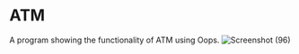 
# ATM
A program showing the functionality of ATM using Oops.
![Screenshot (96)](https://user-images.githubusercontent.com/91817009/167911418-e803292f-b0d3-427d-9b3f-f349d4d5c2c1.png)
